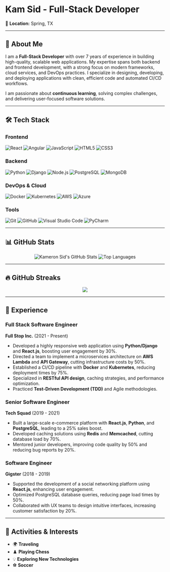 # Kam Sid - Full-Stack Developer

📍 **Location:** Spring, TX  

---

## 🌟 About Me

I am a **Full-Stack Developer** with over 7 years of experience in building high-quality, scalable web applications. My expertise spans both backend and frontend development, with a strong focus on modern frameworks, cloud services, and DevOps practices. I specialize in designing, developing, and deploying applications with clean, efficient code and automated CI/CD workflows.

I am passionate about **continuous learning**, solving complex challenges, and delivering user-focused software solutions.

---

## 🛠 Tech Stack

### **Frontend**
![React](https://img.shields.io/badge/-React-61DAFB?logo=react&logoColor=white&style=flat-square) ![Angular](https://img.shields.io/badge/-Angular-DD0031?logo=angular&logoColor=white&style=flat-square) ![JavaScript](https://img.shields.io/badge/-JavaScript-F7DF1E?logo=javascript&logoColor=black&style=flat-square)
![HTML5](https://img.shields.io/badge/-HTML5-E34F26?logo=html5&logoColor=white&style=flat-square) ![CSS3](https://img.shields.io/badge/-CSS3-1572B6?logo=css3&logoColor=white&style=flat-square)

### **Backend**
![Python](https://img.shields.io/badge/-Python-3776AB?logo=python&logoColor=white&style=flat-square) ![Django](https://img.shields.io/badge/-Django-092E20?logo=django&logoColor=white&style=flat-square) ![Node.js](https://img.shields.io/badge/-Node.js-339933?logo=node.js&logoColor=white&style=flat-square) ![PostgreSQL](https://img.shields.io/badge/-PostgreSQL-4169E1?logo=postgresql&logoColor=white&style=flat-square) ![MongoDB](https://img.shields.io/badge/-MongoDB-47A248?logo=mongodb&logoColor=white&style=flat-square)

### **DevOps & Cloud**
![Docker](https://img.shields.io/badge/-Docker-2496ED?logo=docker&logoColor=white&style=flat-square) ![Kubernetes](https://img.shields.io/badge/-Kubernetes-326CE5?logo=kubernetes&logoColor=white&style=flat-square) ![AWS](https://img.shields.io/badge/-AWS-232F3E?logo=amazon-aws&logoColor=white&style=flat-square) ![Azure](https://img.shields.io/badge/-Azure-0078D4?logo=microsoft-azure&logoColor=white&style=flat-square)

### **Tools**
![Git](https://img.shields.io/badge/-Git-F05032?logo=git&logoColor=white&style=flat-square) ![GitHub](https://img.shields.io/badge/-GitHub-181717?logo=github&logoColor=white&style=flat-square) ![Visual Studio Code](https://img.shields.io/badge/-VS%20Code-007ACC?logo=visual-studio-code&logoColor=white&style=flat-square) ![PyCharm](https://img.shields.io/badge/-PyCharm-000000?logo=pycharm&logoColor=white&style=flat-square)

---

## 📊 GitHub Stats  

<div align="center">
  <img src="https://github-readme-stats-git-main-kamsid01s-projects.vercel.app/api?username=kamsid01&show_icons=true&theme=transparent&count_private=true&hide=contribs&ranom=7788&hide_border=true" alt="Kameron Sid's GitHub Stats" />
  <img src="https://github-readme-stats-git-main-kamsid01s-projects.vercel.app/api/top-langs?username=kamsid01&layout=compact&theme=transparent&count_private=true&langs_count=100&ranom=799&hide_border=true" alt="Top Languages" />
</div>

---

## 🔥 GitHub Streaks

<div align="center">
 <img src="https://streak-stats.demolab.com?user=kamsid01&theme=transparent&hide_border=true"/>
</div>

---

## 💼 Experience

### **Full Stack Software Engineer**  
**Full Stop Inc.** (2021 - Present)  
- Developed a highly responsive web application using **Python/Django** and **React.js**, boosting user engagement by 30%.  
- Directed a team to implement a microservices architecture on **AWS Lambda** and **API Gateway**, cutting infrastructure costs by 50%.  
- Established a CI/CD pipeline with **Docker** and **Kubernetes**, reducing deployment times by 75%.  
- Specialized in **RESTful API design**, caching strategies, and performance optimization.  
- Practiced **Test-Driven Development (TDD)** and Agile methodologies.

### **Senior Software Engineer**  
**Tech Squad** (2019 - 2021)  
- Built a large-scale e-commerce platform with **React.js**, **Python**, and **PostgreSQL**, leading to a 25% sales boost.  
- Developed caching solutions using **Redis** and **Memcached**, cutting database load by 70%.  
- Mentored junior developers, improving code quality by 50% and reducing bug reports by 20%.  

### **Software Engineer**  
**Gigster** (2018 - 2019)  
- Supported the development of a social networking platform using **React.js**, enhancing user engagement.  
- Optimized PostgreSQL database queries, reducing page load times by 50%.  
- Collaborated with UX teams to design intuitive interfaces, increasing customer satisfaction by 20%.  

---

## 🎯 Activities & Interests

- 🌍 **Traveling**  
- ♟️ **Playing Chess**  
- 💡 **Exploring New Technologies**  
- ⚽ **Soccer** 
